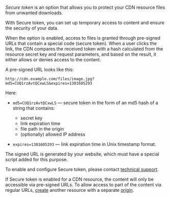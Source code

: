 *Secure token* is an option that allows you to protect your CDN resource files from unwanted downloads.

With Secure token, you can set up temporary access to content and ensure the security of your data.

When the option is enabled, access to files is granted through pre-signed URLs that contain a special code (secure token). When a user clicks the link, the CDN compares the received token with a hash calculated from the resource secret key and request parameters, and based on the result, it either allows or denies access to the content.

A pre-signed URL looks like this:

```plaintext
http://cdn.example.com/files/image.jpg?md5=CUQ1rzAvtQCxwLS&expires=1301605293
```

Here:

- `md5=CUQ1rzAvtQCxwLS` — secure token in the form of an md5 hash of a string that contains:

  - secret key
  - link expiration time
  - file path in the origin
  - (optionally) allowed IP address

- `expires=1301605293` — link expiration time in Unix timestamp format.

The signed URL is generated by your website, which must have a special script added for this purpose.

<info>

To enable and configure Secure token, please contact [technical support](mailto:support@mcs.mail.ru).

</info>

If Secure token is enabled for a CDN resource, the content will only be accessible via pre-signed URLs. To allow access to part of the content via regular URLs, [create](/en/networks/cdn/instructions/create-resource) another resource with a separate [origin](/en/networks/cdn/concepts/origin-groups).
